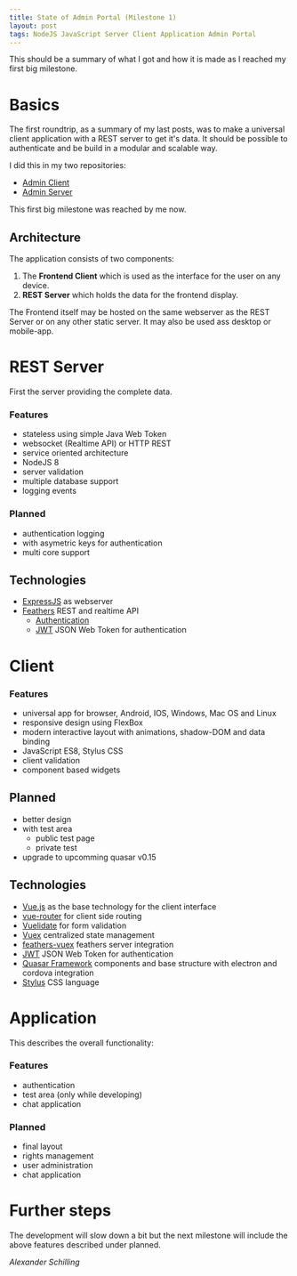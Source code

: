 ```yaml
---
title: State of Admin Portal (Milestone 1)
layout: post
tags: NodeJS JavaScript Server Client Application Admin Portal
---
```


This should be a summary of what I got and how it is made as I reached my first big milestone.

# Basics

The first roundtrip, as a summary of my last posts, was to make a universal client application with a REST server to get it's data. It should be possible to authenticate and be build in a modular and scalable way.

I did this in my two repositories:
- [Admin Client](https://github.com/alinex/node-admin)
- [Admin Server](https://github.com/alinex/quasar-admin)

This first big milestone was reached by me now.

## Architecture

The application consists of two components:

1. The **Frontend Client** which is used as the interface for the user on any device.
2. **REST Server** which holds the data for the frontend display.

The Frontend itself may be hosted on the same webserver as the REST Server or on
any other static server. It may also be used ass desktop or mobile-app.

# REST Server

First the server providing the complete data.

### Features
- stateless using simple Java Web Token
- websocket (Realtime API) or HTTP REST
- service oriented architecture
- NodeJS 8
- server validation
- multiple database support
- logging events

### Planned
- authentication logging
- with asymetric keys for authentication
- multi core support

## Technologies

- [ExpressJS](http://expressjs.com/de/) as webserver
- [Feathers](https://feathersjs.com/) REST and realtime API
  - [Authentication](https://docs.feathersjs.com/api/authentication/server.html)
  - [JWT](https://jwt.io/) JSON Web Token for authentication


# Client

### Features
- universal app for browser, Android, IOS, Windows, Mac OS and Linux
- responsive design using FlexBox
- modern interactive layout with animations, shadow-DOM and data binding
- JavaScript ES8, Stylus CSS
- client validation
- component based widgets

## Planned
- better design
- with test area
  - public test page
  - private test
- upgrade to upcomming quasar v0.15

## Technologies

- [Vue.js](https://vuejs.org/v2/guide/installation.html) as the base technology for the client interface
- [vue-router](https://router.vuejs.org/en/) for client side routing
- [Vuelidate](https://monterail.github.io/vuelidate/#getting-started) for form validation
- [Vuex](https://vuex.vuejs.org/en/) centralized state management
- [feathers-vuex](https://github.com/feathers-plus/feathers-vuex) feathers server integration
- [JWT](https://jwt.io/#debugger) JSON Web Token for authentication
- [Quasar Framework](http://quasar-framework.org/guide/) components and base structure with electron and cordova integration
- [Stylus](http://stylus-lang.com/) CSS language


# Application

This describes the overall functionality:

### Features
- authentication
- test area (only while developing)
- chat application

### Planned
- final layout
- rights management
- user administration
- chat application


# Further steps

The development will slow down a bit but the next milestone will include the above features described under planned.

_Alexander Schilling_
